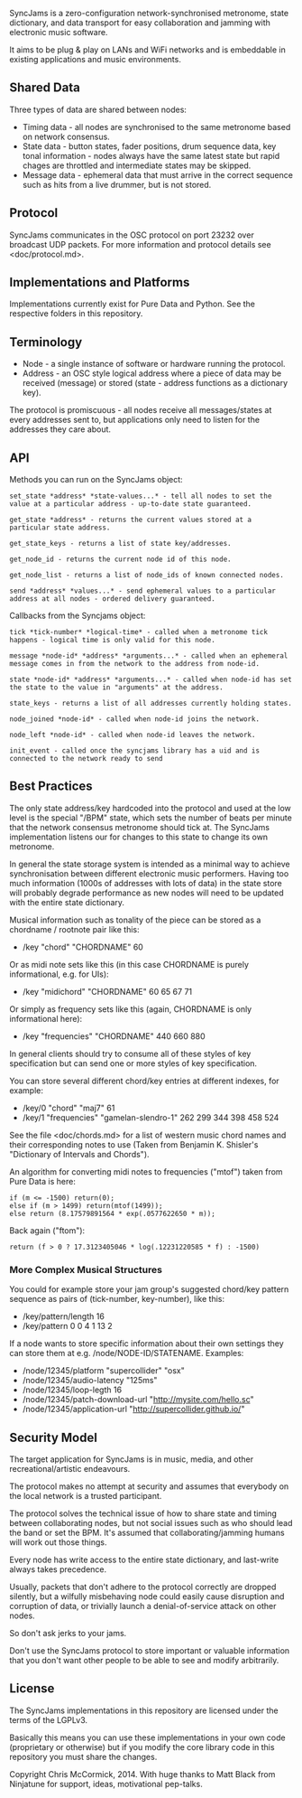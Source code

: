SyncJams is a zero-configuration network-synchronised metronome, state dictionary, and data transport for easy collaboration and jamming with electronic music software.

It aims to be plug & play on LANs and WiFi networks and is embeddable in existing applications and music environments.

## Shared Data ###

Three types of data are shared between nodes:

 * Timing data - all nodes are synchronised to the same metronome based on network consensus.
 * State data - button states, fader positions, drum sequence data, key tonal information - nodes always have the same latest state but rapid chages are throttled and intermediate states may be skipped.
 * Message data - ephemeral data that must arrive in the correct sequence such as hits from a live drummer, but is not stored.

## Protocol ##

SyncJams communicates in the OSC protocol on port 23232 over broadcast UDP packets. For more information and protocol details see <doc/protocol.md>.

## Implementations and Platforms ##

Implementations currently exist for Pure Data and Python. See the respective folders in this repository.

## Terminology ##

 * Node - a single instance of software or hardware running the protocol.
 * Address - an OSC style logical address where a piece of data may be received (message) or stored (state - address functions as a dictionary key).

The protocol is promiscuous - all nodes receive all messages/states at every addresses sent to, but applications only need to listen for the addresses they care about.

## API ##

Methods you can run on the SyncJams object:

	set_state *address* *state-values...* - tell all nodes to set the value at a particular address - up-to-date state guaranteed.
	
	get_state *address* - returns the current values stored at a particular state address.
	
	get_state_keys - returns a list of state key/addresses.
	
	get_node_id - returns the current node id of this node.
	
	get_node_list - returns a list of node_ids of known connected nodes.
	
	send *address* *values...* - send ephemeral values to a particular address at all nodes - ordered delivery guaranteed.

Callbacks from the Syncjams object:

	tick *tick-number* *logical-time* - called when a metronome tick happens - logical time is only valid for this node.
	
	message *node-id* *address* *arguments...* - called when an ephemeral message comes in from the network to the address from node-id.
	
	state *node-id* *address* *arguments...* - called when node-id has set the state to the value in "arguments" at the address.
	
	state_keys - returns a list of all addresses currently holding states.
	
	node_joined *node-id* - called when node-id joins the network.
	
	node_left *node-id* - called when node-id leaves the network.
	
	init_event - called once the syncjams library has a uid and is connected to the network ready to send

## Best Practices ##

The only state address/key hardcoded into the protocol and used at the low level is the special "/BPM" state, which sets the number of beats per minute that the network consensus metronome should tick at. The SyncJams implementation listens our for changes to this state to change its own metronome.

In general the state storage system is intended as a minimal way to achieve synchronisation between different electronic music performers. Having too much information (1000s of addresses with lots of data) in the state store will probably degrade performance as new nodes will need to be updated with the entire state dictionary.

Musical information such as tonality of the piece can be stored as a chordname / rootnote pair like this:

 * /key "chord" "CHORDNAME" 60

Or as midi note sets like this (in this case CHORDNAME is purely informational, e.g. for UIs):

 * /key "midichord" "CHORDNAME" 60 65 67 71

Or simply as frequency sets like this (again, CHORDNAME is only informational here):

 * /key "frequencies" "CHORDNAME" 440 660 880

In general clients should try to consume all of these styles of key specification but can send one or more styles of key specification.

You can store several different chord/key entries at different indexes, for example:

 * /key/0 "chord" "maj7" 61
 * /key/1 "frequencies" "gamelan-slendro-1" 262 299 344 398 458 524

See the file <doc/chords.md> for a list of western music chord names and their corresponding notes to use (Taken from Benjamin K. Shisler's "Dictionary of Intervals and Chords").

An algorithm for converting midi notes to frequencies ("mtof") taken from Pure Data is here:

	if (m <= -1500) return(0);
	else if (m > 1499) return(mtof(1499));
	else return (8.17579891564 * exp(.0577622650 * m));

Back again ("ftom"):

	return (f > 0 ? 17.3123405046 * log(.12231220585 * f) : -1500)

### More Complex Musical Structures ###

You could for example store your jam group's suggested chord/key pattern sequence as pairs of (tick-number, key-number), like this:

 * /key/pattern/length 16
 * /key/pattern 0 0 4 1 13 2

If a node wants to store specific information about their own settings they can store them at e.g. /node/NODE-ID/STATENAME. Examples:

 * /node/12345/platform "supercollider" "osx"
 * /node/12345/audio-latency "125ms"
 * /node/12345/loop-legth 16
 * /node/12345/patch-download-url "http://mysite.com/hello.sc"
 * /node/12345/application-url "http://supercollider.github.io/"

## Security Model ##

The target application for SyncJams is in music, media, and other recreational/artistic endeavours.

The protocol makes no attempt at security and assumes that everybody on the local network is a trusted participant.

The protocol solves the technical issue of how to share state and timing between collaborating nodes, but not social issues such as who should lead the band or set the BPM. It's assumed that collaborating/jamming humans will work out those things.

Every node has write access to the entire state dictionary, and last-write always takes precedence.

Usually, packets that don't adhere to the protocol correctly are dropped silently, but a wilfully misbehaving node could easily cause disruption and corruption of data, or trivially launch a denial-of-service attack on other nodes.

So don't ask jerks to your jams.

Don't use the SyncJams protocol to store important or valuable information that you don't want other people to be able to see and modify arbitrarily.

## License ##

The SyncJams implementations in this repository are licensed under the terms of the LGPLv3.

Basically this means you can use these implementations in your own code (proprietary or otherwise) but if you modify the core library code in this repository you must share the changes.

Copyright Chris McCormick, 2014. With huge thanks to Matt Black from Ninjatune for support, ideas, motivational pep-talks.
